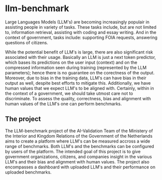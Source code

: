 # llm-benchmark

Large Languages Models (LLM's) are becoming increasingly populair in assisting people in
variety of tasks. These tasks include, but are not limited to, information retrieval, assisting with
coding and essay writing. And in the context of government, tasks include: supporting FOIA 
requests, answering questions of citizens.

While the potential benefit of LLM's is large, there are also significant risk
associated with their usage. Basically an LLM is just a next token predictor, which bases its
predictions on the user input (context) and on the compressed information seen during training (represented
by the LLM parameters); hence there is no guarantee on the corectness of the output. Moreover, due to
bias in the training data, LLM's can have bias in their output as well, despite best efforts
to mitigate this. Additionally, we have human values that we expect LLM's to be aligned with.
Certainly, within in the context of a government, we should take utmost care not to discriminate. 
To assess the quality, correctness, bias and alignment with human values of the LLM's one can perform
benchmarks.

## The project
The LLM-benchmark project of the AI-Validation Team of the Ministery of the Interior and Kingdom
Relations of the Government of the Netherlands aims to create a platform where LLM's can be measured
accross a wide range of benchmarks. Both LLM's and the benchmarks can be configured by users of the platform.
The intended goal of this project is to give government organizations, citizens, and companies insight in the various 
LLM's and their bias and alignment with human values. The project also encompasses a dashboard with
uploaded LLM's and their performance on uploaded benchmarks.
